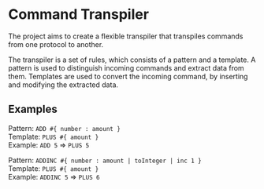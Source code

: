 # Command Transpiler

The project aims to create a flexible transpiler that transpiles commands from one protocol to another.

The transpiler is a set of rules, which consists of a pattern and a template. A pattern is used to distinguish incoming commands and extract data from them. Templates are used to convert the incoming command, by inserting and modifying the extracted data. 

## Examples

Pattern: `ADD #{ number : amount }`  
Template: `PLUS #{ amount }`  
Example: `ADD 5` => `PLUS 5`  

Pattern: `ADDINC #{ number : amount | toInteger | inc 1 }`  
Template: `PLUS #{ amount }`  
Example: `ADDINC 5` => `PLUS 6`  

